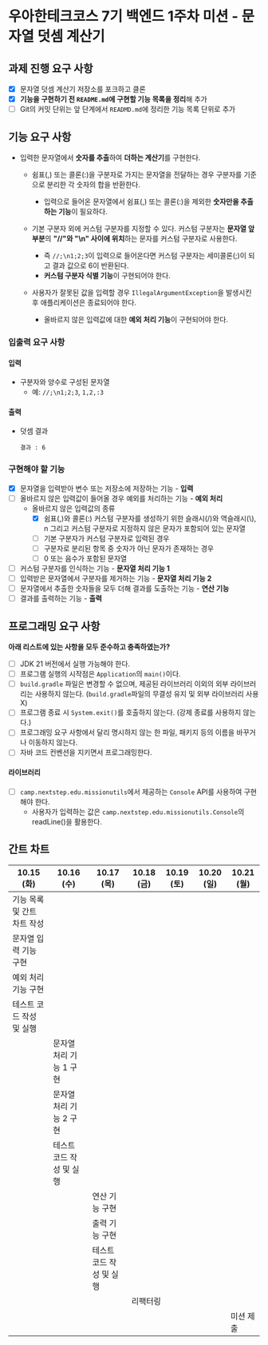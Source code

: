 # 우아한테크코스 7기 백엔드 1주차 미션 - 문자열 덧셈 계산기

## 과제 진행 요구 사항

- [x] 문자열 덧셈 계산기 저장소를 포크하고 클론
- [x] **기능을 구현하기 전 `README.md`에 구현할 기능 목록을 정리**해 추가
- [ ] Git의 커밋 단위는 앞 단계에서 `READMD.md`에 정리한 기능 목록 단위로 추가

## 기능 요구 사항

- 입력한 문자열에서 **숫자를 추출**하여 **더하는 계산기**를 구현한다.

  - 쉼표(,) 또는 콜론(:)을 구분자로 가지는 문자열을 전달하는 경우 구분자를 기준으로 분리한 각 숫자의 합을 반환한다.
    - 입력으로 들어온 문자열에서 쉼표(,) 또는 콜론(:)을 제외한 **숫자만을 추출하는 기능**이 필요하다.

  - 기본 구분자 외에 커스텀 구분자를 지정할 수 있다. 커스텀 구분자는 **문자열 앞부분**의 **"//"와 "\n" 사이에 위치**하는 문자를 커스텀 구분자로 사용한다.
    - 즉 `//;\n1;2;3`이 입력으로 들어온다면 커스텀 구분자는 세미콜론(;)이 되고 결과 값으로 6이 반환된다.
    - **커스텀 구분자 식별 기능**이 구현되어야 한다.

  - 사용자가 잘못된 값을 입력할 경우 `IllegalArgumentException`을 발생시킨 후 애플리케이션은 종료되어야 한다.
    - 올바르지 않은 입력값에 대한 **예외 처리 기능**이 구현되어야 한다.

### 입출력 요구 사항

#### 입력

- 구분자와 양수로 구성된 문자열
  - 예: `//;\n1;2;3`, `1,2,:3`

#### 출력

- 덧셈 결과

  ```
  결과 : 6
  ```

### 구현해야 할 기능

- [x] 문자열을 입력받아 변수 또는 저장소에 저장하는 기능 - **입력**
- [ ] 올바르지 않은 입력값이 들어올 경우 예외를 처리하는 기능 - **예외 처리**
  - 올바르지 않은 입력값의 종류
    - [x] 쉼표(,)와 콜론(:) 커스텀 구분자를 생성하기 위한 슬래시(/)와 역슬래시(\\), n 그리고 커스텀 구분자로 지정하지 않은 문자가 포함되어 있는 문자열
    - [ ] 기본 구분자가 커스텀 구분자로 입력된 경우
    - [ ] 구분자로 분리된 항목 중 숫자가 아닌 문자가 존재하는 경우
    - [ ] 0 또는 음수가 포함된 문자열
- [ ] 커스텀 구분자를 인식하는 기능 - **문자열 처리 기능 1**
- [ ] 입력받은 문자열에서 구분자를 제거하는 기능 - **문자열 처리 기능 2**
- [ ] 문자열에서 추출한 숫자들을 모두 더해 결과를 도출하는 기능 - **연산 기능**
- [ ] 결과를 출력하는 기능 - **출력**

## 프로그래밍 요구 사항

**아래 리스트에 있는 사항을 모두 준수하고 충족하였는가?**

- [ ] JDK 21 버전에서 실행 가능해야 한다.
- [ ] 프로그램 실행의 시작점은 `Application`의 `main()`이다.
- [ ] `build.gradle` 파일은 변경할 수 없으며, 제공된 라이브러리 이외의 외부 라이브러리는 사용하지 않는다. (`build.gradle`파일의 무결성 유지 및 외부 라이브러리 사용 X)
- [ ] 프로그램 종료 시 `System.exit()`를 호출하지 않는다. (강제 종료를 사용하지 않는다.)
- [ ] 프로그래밍 요구 사항에서 달리 명시하지 않는 한 파일, 패키지 등의 이름을 바꾸거나 이동하지 않는다.
- [ ] 자바 코드 컨벤션을 지키면서 프로그래밍한다.

#### 라이브러리

- [ ] `camp.nextstep.edu.missionutils`에서 제공하는 `Console` API를 사용하여 구현해야 한다.
  - 사용자가 입력하는 값은 `camp.nextstep.edu.missionutils.Console`의 readLine()을 활용한다.

## 간트 차트

<table>
  <thead>
    <th>10.15 (화)</th>
  	<th>10.16 (수)</th>
   	<th>10.17 (목)</th>
   	<th>10.18 (금)</th>
    <th>10.19 (토)</th>
    <th>10.20 (일)</th>
    <th>10.21 (월)</th>
  </thead>
  <tbody>
    <tr>
      <td>기능 목록 및 간트 차트 작성</td>
      <td></td>
      <td></td>
      <td></td>
      <td></td>
      <td></td>
      <td></td>
    </tr>
    <tr>
      <td>문자열 입력 기능 구현</td>
      <td></td>
      <td></td>
      <td></td>
      <td></td>
      <td></td>
      <td></td>
    </tr>
    <tr>
      <td>예외 처리 기능 구현</td>
      <td></td>
      <td></td>
      <td></td>
      <td></td>
      <td></td>
      <td></td>
    </tr>
    <tr>
    	<td>테스트 코드 작성 및 실행</td>
      <td></td>
      <td></td>
      <td></td>
      <td></td>
      <td></td>
      <td></td>
    </tr>
    <tr>
      <td></td>
      <td>문자열 처리 기능 1 구현</td>
      <td></td>
      <td></td>
      <td></td>
      <td></td>
      <td></td>
    </tr>
    <tr>
      <td></td>
      <td>문자열 처리 기능 2 구현</td>
      <td></td>
      <td></td>
      <td></td>
      <td></td>
      <td></td>
    </tr>
    <tr>
      <td></td>
      <td>테스트 코드 작성 및 실행</td>
      <td></td>
      <td></td>
      <td></td>
      <td></td>
      <td></td>
    </tr>
    <tr>
    	<td></td>
      <td></td>
      <td>연산 기능 구현</td>
      <td></td>
      <td></td>
      <td></td>
      <td></td>
    </tr>
    <tr>
      <td></td>
      <td></td>
      <td>출력 기능 구현</td>
      <td></td>
      <td></td>
      <td></td>
      <td></td>
    </tr>
    <tr>
      <td></td>
      <td></td>
      <td>테스트 코드 작성 및 실행</td>
      <td></td>
      <td></td>
      <td></td>
      <td></td>
    </tr>
    <tr>
      <td></td>
      <td></td>
      <td></td>
      <td colspan='4'>리팩터링</td>
    </tr>
    <tr>
      <td></td>
      <td></td>
      <td></td>
      <td></td>
      <td></td>
      <td></td>
      <td>미션 제출</td>
    </tr>
  </tbody>
</table>


